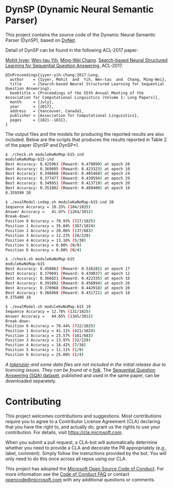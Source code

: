 
# DynSP (Dynamic Neural Semantic Parser)

This project contains the source code of the Dynamic Neural Semantic Parser (DynSP), 
based on [DyNet](https://github.com/clab/dynet). 

Detail of DynSP can be found in the following ACL-2017 paper:

[Mohit Iyyer](https://people.cs.umass.edu/~miyyer/), [Wen-tau Yih](http://scottyih.org), [Ming-Wei Chang](https://ming-wei-chang.github.io/).
[Search-based Neural Structured Learning for Sequential Question Answering.](http://aclweb.org/anthology/P17-1167) ACL-2017.

    @InProceedings{iyyer-yih-chang:2017:Long,
      author    = {Iyyer, Mohit  and  Yih, Wen-tau  and  Chang, Ming-Wei},
      title     = {Search-based Neural Structured Learning for Sequential Question Answering},
      booktitle = {Proceedings of the 55th Annual Meeting of the Association for Computational Linguistics (Volume 1: Long Papers)},
      month     = {July},
      year      = {2017},
      address   = {Vancouver, Canada},
      publisher = {Association for Computational Linguistics},
      pages     = {1821--1831},
    }

The output files and the models for producing the reported results are also included.  Below are the scripts that
produces the results reported in Table 2 of the paper (DynSP and DynSP*).

```bash
$ ./check.sh moduleKwNoMap-b15-ind
moduleKwNoMap-b15-ind
Best Accuracy: 0.425963 (Reward: 0.479099) at epoch 28
Best Accuracy: 0.369095 (Reward: 0.423323) at epoch 10
Best Accuracy: 0.348668 (Reward: 0.405460) at epoch 24
Best Accuracy: 0.377477 (Reward: 0.439594) at epoch 29
Best Accuracy: 0.349951 (Reward: 0.413719) at epoch 20
Best Accuracy: 0.351802 (Reward: 0.409400) at epoch 19
0.359399 20
```

```bash
$ ./evalModel-indep.sh moduleKwNoMap-b15-ind 20
Sequence Accuracy = 10.15% (104/1025)
Answer Accuracy =   41.97% (1264/3012)
Break-down:
Position 0 Accuracy = 70.93% (727/1025)
Position 1 Accuracy = 35.84% (367/1024)
Position 2 Accuracy = 20.06% (137/683)
Position 3 Accuracy = 12.23% (28/229)
Position 4 Accuracy = 13.16% (5/38)
Position 5 Accuracy = 0.00% (0/9)
Position 6 Accuracy = 0.00% (0/4)
```

```bash
$ ./check.sh moduleKwNoMap-b15
moduleKwNoMap-b15
Best Accuracy: 0.450863 (Reward: 0.516281) at epoch 17
Best Accuracy: 0.379691 (Reward: 0.439837) at epoch 12
Best Accuracy: 0.366021 (Reward: 0.422335) at epoch 16
Best Accuracy: 0.391892 (Reward: 0.456894) at epoch 26
Best Accuracy: 0.370968 (Reward: 0.442918) at epoch 20
Best Accuracy: 0.368468 (Reward: 0.431721) at epoch 18
0.375408 18
```

```bash
$ ./evalModel.sh moduleKwNoMap-b15 18
Sequence Accuracy = 12.78% (131/1025)
Answer Accuracy =   44.65% (1345/3012)
Break-down:
Position 0 Accuracy = 70.44% (722/1025)
Position 1 Accuracy = 41.11% (421/1024)
Position 2 Accuracy = 23.57% (161/683)
Position 3 Accuracy = 13.97% (32/229)
Position 4 Accuracy = 18.42% (7/38)
Position 5 Accuracy = 11.11% (1/9)
Position 6 Accuracy = 25.00% (1/4)
```    

_A [tokenzier](https://github.com/myleott/ark-twokenize-py) and some data files are not included in the initial release 
due to licencing issues. They can be found at a [folk](https://github.com/scottyih/DynSP)._ 
The [Sequential Question Answering (SQA) dataset](https://www.microsoft.com/en-us/download/details.aspx?id=54253), 
published and used in the same paper, can be downloaded separately.




# Contributing

This project welcomes contributions and suggestions.  Most contributions require you to agree to a
Contributor License Agreement (CLA) declaring that you have the right to, and actually do, grant us
the rights to use your contribution. For details, visit https://cla.microsoft.com.

When you submit a pull request, a CLA-bot will automatically determine whether you need to provide
a CLA and decorate the PR appropriately (e.g., label, comment). Simply follow the instructions
provided by the bot. You will only need to do this once across all repos using our CLA.

This project has adopted the [Microsoft Open Source Code of Conduct](https://opensource.microsoft.com/codeofconduct/).
For more information see the [Code of Conduct FAQ](https://opensource.microsoft.com/codeofconduct/faq/) or
contact [opencode@microsoft.com](mailto:opencode@microsoft.com) with any additional questions or comments.
